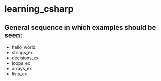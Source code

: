 # learning_csharp

## General sequence in which examples should be seen:

* hello_world
* strings_ex
* decisions_ex
* loops_ex
* arrays_ex
* lists_ex